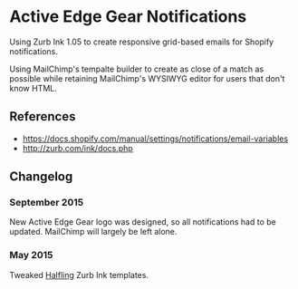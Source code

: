 # Active Edge Gear Notifications

Using Zurb Ink 1.05 to create responsive grid-based emails for Shopify notifications. 

Using MailChimp's tempalte builder to create as close of a match as possible while retaining
MailChimp's WYSIWYG editor for users that don't know HTML.


## References

- https://docs.shopify.com/manual/settings/notifications/email-variables
- http://zurb.com/ink/docs.php


## Changelog

### September 2015

New Active Edge Gear logo was designed, so all notifications had to be updated. MailChimp will largely be left alone. 

### May 2015

Tweaked [Halfling](https://github.com/lancesells/Halfling) Zurb Ink templates. 